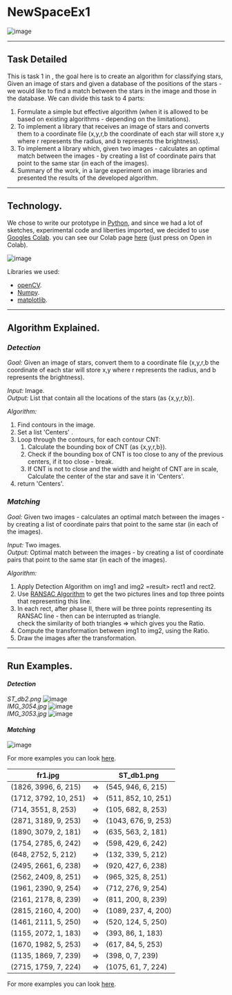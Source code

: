# NewSpaceEx1

![image](https://user-images.githubusercontent.com/92790326/233796654-01a98aee-d4ee-43cd-a5d7-5e18b740fdd5.png)

----

## Task Detailed

This is task 1 in <course name>, 
the goal here is to create an algorithm for classifying stars, 
Given an image of stars and given a database of the positions of the stars - 
we would like to find a match between the stars in the image and those in 
the database. We can divide this task to 4 parts:
1. Formulate a simple but effective algorithm (when it is allowed to be based on existing algorithms - depending on the limitations).
2. To implement a library that receives an image of stars and converts them to a coordinate file (x,y,r,b the coordinate of each star will store x,y where r represents the radius, and b represents the brightness).
3. To implement a library which, given two images - calculates an optimal match between the images - by creating a list of coordinate pairs that point to the same star (in each of the images).
4. Summary of the work, in a large experiment on image libraries and presented the results of the developed algorithm.



---
## Technology.
We chose to write our prototype in [Python](https://www.python.org/), and since we had a lot of sketches, 
experimental code and liberties imported, we decided to use [Googles Colab](https://colab.research.google.com/). 
you can see our Colab page [here](https://github.com/HagaiHen/NewSpaceEx1/blob/main/New_Space_Ex1.ipynb) (just press on Open in Colab). 

![image](https://user-images.githubusercontent.com/92790326/233613447-aa216c1d-b675-47cf-be61-4f17da302622.png)

Libraries we used:
- [openCV](https://opencv.org/).
- [Numpy](https://numpy.org/).
- [matplotlib](https://matplotlib.org/). 
---
## Algorithm Explained.
### _Detection_
*Goal:* Given an image of stars, convert them to a coordinate file (x,y,r,b the coordinate of each star will store x,y where r represents the radius, and b represents the brightness).<br/>

*Input:* Image. <br/>
*Output:* List that contain all the locations of the stars (as {x,y,r,b}).

*_Algorithm:_*
1. Find contours in the image.
2. Set a list 'Centers' .
3. Loop through the contours, for each contour CNT:
   1. Calculate the bounding box of CNT (as {x,y,r,b}).
   2. Check if the bounding box of CNT is too close to any of the previous centers, if it too close - break.
   3. If CNT is not to close and the width and height of CNT are in scale, Calculate the center of the star and save it in 'Centers'.
4. return 'Centers'.
### _Matching_
*Goal:* Given two images - calculates an optimal match between the images - by creating a list of coordinate pairs that point to the same star (in each of the images).<br/>

*Input:* Two images. <br/>
*Output:* Optimal match between the images - by creating a list of coordinate pairs that point to the same star (in each of the images).


*_Algorithm:_*
1. Apply Detection Algorithm on img1 and img2 =result> rect1 and rect2.
2. Use [RANSAC Algorithm](https://en.wikipedia.org/wiki/Random_sample_consensus) to get the two pictures lines and top three points that representing this line.
3. In each rect, after phase II, there will be three points representing its RANSAC line - then can be interrupted as triangle.<br/>
    check the similarity of both triangles => which gives you the Ratio. 
4. Compute the transformation between img1 to img2, using the Ratio.
5. Draw the images after the transformation.

---
## Run Examples.

#### _Detection_

*ST_db2.png*
![image](https://user-images.githubusercontent.com/92790326/233796355-73c6a92f-7bd9-4db8-8eb5-7a8a8fb71aae.png)
<br/>
*IMG_3054.jpg*
![image](https://user-images.githubusercontent.com/92790326/233796363-346c628f-fa3b-4754-8c56-3ebc627eeec3.png) 
<br/>
*IMG_3053.jpg*
![image](https://user-images.githubusercontent.com/92790326/233796376-f882ace4-f6b7-48de-9109-e8ed7d97a9eb.png)
<br/>
#### _Matching_
![image](https://user-images.githubusercontent.com/92790326/233795849-7b44cf8c-accf-4ded-845d-5b0690a3c295.png)



For more examples you can look [here](https://github.com/HagaiHen/NewSpaceEx1/blob/main/New_Space_Ex1.ipynb).

 

fr1.jpg | | ST_db1.png
--- | --- | ---|
(1826, 3996, 6, 215) |=>| (545, 946, 6, 215) 
(1712, 3792, 10, 251) |=>| (511, 852, 10, 251)
(714, 3551, 8, 253) |=>| (105, 682, 8, 253)
(2871, 3189, 9, 253)  |=>| (1043, 676, 9, 253)
(1890, 3079, 2, 181) |=>| (635, 563, 2, 181)
(1754, 2785, 6, 242) |=>| (598, 429, 6, 242)
(648, 2752, 5, 212)| => |(132, 339, 5, 212)
(2495, 2661, 6, 238) |=> |(920, 427, 6, 238)
(2562, 2409, 8, 251) |=> |(965, 325, 8, 251)
(1961, 2390, 9, 254) |=>| (712, 276, 9, 254)
(2161, 2178, 8, 239) |=>| (811, 200, 8, 239)
(2815, 2160, 4, 200) |=>| (1089, 237, 4, 200)
(1461, 2111, 5, 250) |=>| (520, 124, 5, 250)
(1155, 2072, 1, 183) |=>| (393, 86, 1, 183)
(1670, 1982, 5, 253) |=>| (617, 84, 5, 253)
(1135, 1869, 7, 239) |=>| (398, 0, 7, 239)
(2715, 1759, 7, 224) |=>| (1075, 61, 7, 224)


For more examples you can look [here](https://github.com/HagaiHen/NewSpaceEx1/blob/main/New_Space_Ex1.ipynb).

 
